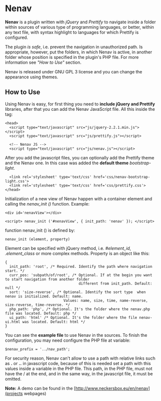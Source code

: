 # Nenav
**Nenav** is a plugin written with _jQuery_ and _Prettify_ to navigate inside a 
folder within sources of various type of programming languages, or better, 
within any text file, with syntax highlight to languages for which Prettify 
is configured.

The plugin _is safe_, i.e. prevent the navigation in unauthorized path. 
Is appropriate, however, put the folders, in which Nenav is active, in 
another folder whose position is specified in the plugin's PHP file. 
For more information see _"How to Use"_ section.

Nenav is released under GNU GPL 3 license and you can change the appearance 
using themes.

## How to Use
Using Nenav is easy, for first thing you need to **include jQuery and Prettify** 
libraries, after that you can add the Nenav JavaScript file. All this inside 
the _<head>_ tag:

```
<head>
  <script type="text/javascript" src="js/jquery-2.2.1.min.js"></script>
  <script type="text/javascript" src="js/prettify.js"></script>
 
  <!-- Nenav JS -->
  <script type="text/javascript" src="js/nenav.js"></script>
```

After you add the javascript files, you can optionally add the Prettify 
theme and the Nenav one. 
In this case was added the **default theme** _bootstrap-light_.

```
  <link rel='stylesheet' type='text/css' href='css/nenav-bootstrap-light.css'>
  <link rel='stylesheet' type='text/css' href='css/prettify.css'>
</head>
```

Initialization of a new view of Nenav happen with a container element and 
calling the _nenav_init ()_ function. Example:

```
<div id='nenavView'></div>
 
<script> nenav_init ('#nenavView', { init_path: 'nenav' }); </script>
```

function nenav_init () is defined by:
```
nenav_init (element, property)
```

Element can be specified with jQuery method, i.e. _#element_id_, 
_.element_class_ or more complex methods. Property is an object like this:

```
{
  init_path: 'root', /* Required. Identify the path where navigation start. */
  curr_pos: 'subpath/of/root', /* Optional. If at the begin you want to start navigation from another folder
                                  different from init_path. Default: null */
  sort: 'size-reverse', /* Optional. Identify the sort type  when nenav is initialized. Default: name. 
                           Values: name, size, time, name-reverse, size-reverse, time-reverse. */
  php_path: 'php', /* Optional. It's the folder where the nenav.php file was located. Default: php */
  ui_path: 'html' /* Optional. It's the folder where the file nenav-ui.html was located. Default: html */
}
```

You can see the **example file** to use Nenav in the sources.
To finish the configuration, you may need configure the PHP file at variable:

```
$nenav_prefix = '../nav_path';
```

For security reason, Nenav can't allow to use a path with relative links such 
as **.** or **..** in javascript code, because of this is needed set a path with 
this values inside a variable in the PHP file. This path, in the PHP file, must 
not have the / at the end, and in the same way, in the javascript file, it must 
be omitted.

**Note:** A demo can be found in the [http://www.neckersbox.eu/en/nenav](projects webpages)
